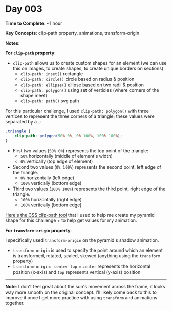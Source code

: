 # Day 003

**Time to Complete**: ~1 hour

**Key Concepts**: clip-path property, animations, transform-origin

**Notes**:

**For `clip-path` property**:

- `clip-path` allows us to create custom shapes for an element (we can use this on images, to create shapes, to create unique borders on sections)
  - `clip-path: inset()` rectangle
  - `clip-path: circle()` circle based on radius & position
  - `clip-path: ellipse()` ellipse based on two radii & position
  - `clip-path: polygon()` using set of verticies (where corners of the shape meet)
  - `clip-path: path()` svg path

For this particular challenge, I used `clip-path: polygon()` with three vertices to represent the three corners of a triangle; these values were separated by a `,`:

```css
.triangle {
	clip-path: polygon(50% 0%, 0% 100%, 100% 100%);
}
```

- First two values (`50% 0%`) represents the top point of the triangle:
  - `50%` horizontally (middle of element's width)
  - `0%` vertically (top edge of element)
- Second two values (`0% 100%`) represents the second point, left edge of the triangle.
  - `0%` horizontally (left edge)
  - `100%` vertically (bottom edge)
- Third two values (`100% 100%`) represents the third point, right edge of the triangle.
  - `100%` horizontally (right edge)
  - `100%` vertically (bottom edge)

<a href="https://bennettfeely.com/clippy/">Here's the CSS clip-path tool</a> that I used to help me create my pyramid shape for this challenge + to help get values for my animation.

**For `transform-origin` property**:

I specifically used `transform-origin` on the pyramid's shadow animation.

- `transform-origin` is used to specify the point around which an element is transformed, rotated, scaled, skewed (anything using the `transform` property)
- `transform-origin: center top` = `center` represents the horizontal position (x-axis) and `top` represents vertical (y-axis) position

---

**Note**: I don't feel great about the sun's movement across the frame, it looks way more smooth on the original concept. I'll likely come back to this to improve it once I get more practice with using `transform` and animations together.
